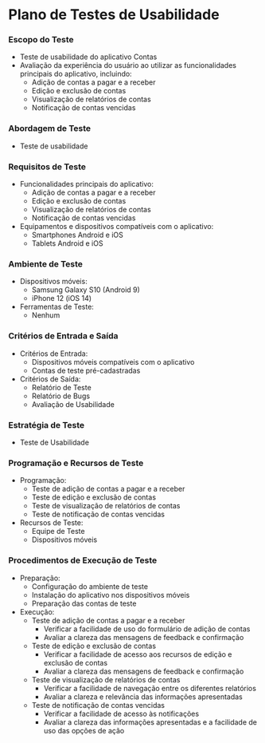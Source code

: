# Plano de Testes de Usabilidade


### Escopo do Teste

-   Teste de usabilidade do aplicativo Contas
-   Avaliação da experiência do usuário ao utilizar as funcionalidades principais do aplicativo, incluindo:
    -   Adição de contas a pagar e a receber
    -   Edição e exclusão de contas
    -   Visualização de relatórios de contas
    -   Notificação de contas vencidas

### Abordagem de Teste

-   Teste de usabilidade

### Requisitos de Teste

-   Funcionalidades principais do aplicativo:
    -   Adição de contas a pagar e a receber
    -   Edição e exclusão de contas
    -   Visualização de relatórios de contas
    -   Notificação de contas vencidas
-   Equipamentos e dispositivos compatíveis com o aplicativo:
    -   Smartphones Android e iOS
    -   Tablets Android e iOS

### Ambiente de Teste

-   Dispositivos móveis:
    -   Samsung Galaxy S10 (Android 9)
    -   iPhone 12 (iOS 14)
-   Ferramentas de Teste:
    -   Nenhum

### Critérios de Entrada e Saída

-   Critérios de Entrada:
    -   Dispositivos móveis compatíveis com o aplicativo
    -   Contas de teste pré-cadastradas
-   Critérios de Saída:
    -   Relatório de Teste
    -   Relatório de Bugs
    -   Avaliação de Usabilidade

### Estratégia de Teste

-   Teste de Usabilidade

### Programação e Recursos de Teste

-   Programação:
    -   Teste de adição de contas a pagar e a receber
    -   Teste de edição e exclusão de contas
    -   Teste de visualização de relatórios de contas
    -   Teste de notificação de contas vencidas
-   Recursos de Teste:
    -   Equipe de Teste
    -   Dispositivos móveis

### Procedimentos de Execução de Teste

-   Preparação:
    -   Configuração do ambiente de teste
    -   Instalação do aplicativo nos dispositivos móveis
    -   Preparação das contas de teste
-   Execução:
    -   Teste de adição de contas a pagar e a receber
        -   Verificar a facilidade de uso do formulário de adição de contas
        -   Avaliar a clareza das mensagens de feedback e confirmação
    -   Teste de edição e exclusão de contas
        -   Verificar a facilidade de acesso aos recursos de edição e exclusão de contas
        -   Avaliar a clareza das mensagens de feedback e confirmação
    -   Teste de visualização de relatórios de contas
        -   Verificar a facilidade de navegação entre os diferentes relatórios
        -   Avaliar a clareza e relevância das informações apresentadas
    -   Teste de notificação de contas vencidas
        -   Verificar a facilidade de acesso às notificações
        -   Avaliar a clareza das informações apresentadas e a facilidade de uso das opções de ação

